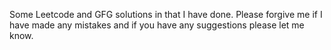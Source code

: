 Some Leetcode and GFG solutions in that I have done.
Please forgive me if I have made any mistakes and if you have any suggestions please let me know.
